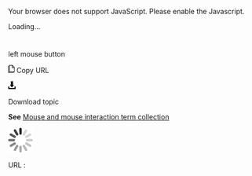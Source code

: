 Your browser does not support JavaScript. Please enable the Javascript.

Loading...

# 

left mouse button

![Copy URL](left-mouse-button_files/Copy.png)
Copy URL

![Download](left-mouse-button_files/Download.png)

Download topic

**See** [Mouse and mouse interaction term collection](https://worldready.cloudapp.net/Styleguide/Read?id=2700&topicid=29013)

![In progress](left-mouse-button_files/activity-large.gif)

URL :

